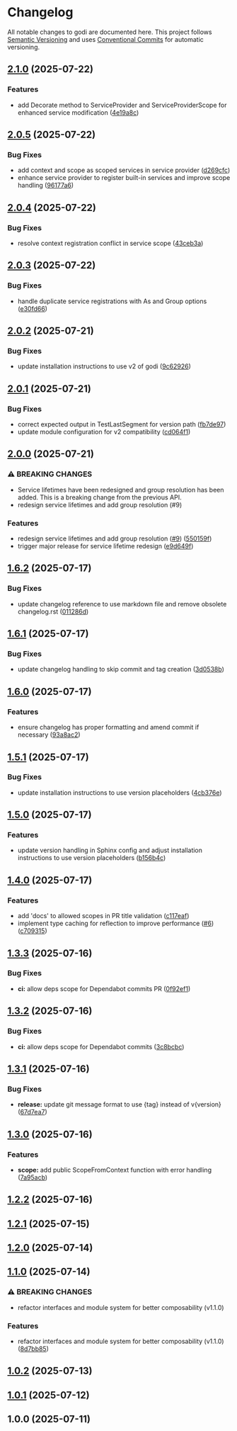 # Changelog

All notable changes to godi are documented here. This project follows [Semantic Versioning](https://semver.org/) and uses [Conventional Commits](https://www.conventionalcommits.org/) for automatic versioning.

## [2.1.0](https://github.com/junioryono/godi/compare/v2.0.5...v2.1.0) (2025-07-22)


### Features

* add Decorate method to ServiceProvider and ServiceProviderScope for enhanced service modification ([4e19a8c](https://github.com/junioryono/godi/commit/4e19a8c5fde0a18f5dbab0adf71c79b8f2fd7ce8))

## [2.0.5](https://github.com/junioryono/godi/compare/v2.0.4...v2.0.5) (2025-07-22)


### Bug Fixes

* add context and scope as scoped services in service provider ([d269cfc](https://github.com/junioryono/godi/commit/d269cfc30afc642be7e7a8942417d2220790374e))
* enhance service provider to register built-in services and improve scope handling ([96177a6](https://github.com/junioryono/godi/commit/96177a649f0589d31e9f355f96488fd451cb71ca))

## [2.0.4](https://github.com/junioryono/godi/compare/v2.0.3...v2.0.4) (2025-07-22)


### Bug Fixes

* resolve context registration conflict in service scope ([43ceb3a](https://github.com/junioryono/godi/commit/43ceb3a55ad9bac458c96bbc964d3c63bf1b12ea))

## [2.0.3](https://github.com/junioryono/godi/compare/v2.0.2...v2.0.3) (2025-07-22)


### Bug Fixes

* handle duplicate service registrations with As and Group options ([e30fd66](https://github.com/junioryono/godi/commit/e30fd66bc284ec496b2ad2515a7512106ca344b4))

## [2.0.2](https://github.com/junioryono/godi/compare/v2.0.1...v2.0.2) (2025-07-21)


### Bug Fixes

* update installation instructions to use v2 of godi ([9c62926](https://github.com/junioryono/godi/commit/9c62926fe975d2dd07e2f2ab53935d034a79c329))

## [2.0.1](https://github.com/junioryono/godi/compare/v2.0.0...v2.0.1) (2025-07-21)


### Bug Fixes

* correct expected output in TestLastSegment for version path ([fb7de97](https://github.com/junioryono/godi/commit/fb7de979a986a8277d2e6d610ba1187e22942433))
* update module configuration for v2 compatibility ([cd064f1](https://github.com/junioryono/godi/commit/cd064f1257d3b463f41ad92efcedadf764069e09))

## [2.0.0](https://github.com/junioryono/godi/compare/v1.6.2...v2.0.0) (2025-07-21)


### ⚠ BREAKING CHANGES

* Service lifetimes have been redesigned and group resolution has been added. This is a breaking change from the previous API.
* redesign service lifetimes and add group resolution (#9)

### Features

* redesign service lifetimes and add group resolution ([#9](https://github.com/junioryono/godi/issues/9)) ([550159f](https://github.com/junioryono/godi/commit/550159fffd8af8bd67deaeb61a08aeb75f027f3b))
* trigger major release for service lifetime redesign ([e9d649f](https://github.com/junioryono/godi/commit/e9d649f1b15fdaf9240f609d7c0866c53c77753d))

## [1.6.2](https://github.com/junioryono/godi/compare/v1.6.1...v1.6.2) (2025-07-17)


### Bug Fixes

* update changelog reference to use markdown file and remove obsolete changelog.rst ([011286d](https://github.com/junioryono/godi/commit/011286d1d97e29700ad36fea2a2a28fa9c395202))

## [1.6.1](https://github.com/junioryono/godi/compare/v1.6.0...v1.6.1) (2025-07-17)


### Bug Fixes

* update changelog handling to skip commit and tag creation ([3d0538b](https://github.com/junioryono/godi/commit/3d0538b8117b8c8496b01caed05516cdbc45088e))

## [1.6.0](https://github.com/junioryono/godi/compare/v1.5.1...v1.6.0) (2025-07-17)


### Features

* ensure changelog has proper formatting and amend commit if necessary ([93a8ac2](https://github.com/junioryono/godi/commit/93a8ac262ab66684e144b47396741d746b9abb4b))

## [1.5.1](https://github.com/junioryono/godi/compare/v1.5.0...v1.5.1) (2025-07-17)


### Bug Fixes

* update installation instructions to use version placeholders ([4cb376e](https://github.com/junioryono/godi/commit/4cb376ec684fbe159b5655dae5c808feaa544b3d))

## [1.5.0](https://github.com/junioryono/godi/compare/v1.4.0...v1.5.0) (2025-07-17)


### Features

* update version handling in Sphinx config and adjust installation instructions to use version placeholders ([b156b4c](https://github.com/junioryono/godi/commit/b156b4ca0e662540634442f0dca58674b80ada04))

## [1.4.0](https://github.com/junioryono/godi/compare/v1.3.3...v1.4.0) (2025-07-17)


### Features

* add 'docs' to allowed scopes in PR title validation ([c117eaf](https://github.com/junioryono/godi/commit/c117eafad73fb0eba32474c19aed761f8b5293d4))
* implement type caching for reflection to improve performance ([#6](https://github.com/junioryono/godi/issues/6)) ([c709315](https://github.com/junioryono/godi/commit/c7093154270807b12e8c792aa47cdd3fc6957f8d))

## [1.3.3](https://github.com/junioryono/godi/compare/v1.3.2...v1.3.3) (2025-07-16)


### Bug Fixes

* **ci:** allow deps scope for Dependabot commits PR ([0f92ef1](https://github.com/junioryono/godi/commit/0f92ef1aed2b4c95dc631f2af646290aa0a48ba3))

## [1.3.2](https://github.com/junioryono/godi/compare/v1.3.1...v1.3.2) (2025-07-16)


### Bug Fixes

* **ci:** allow deps scope for Dependabot commits ([3c8bcbc](https://github.com/junioryono/godi/commit/3c8bcbc2089fb3c2fbacfdde51ff3f75b673954a))

## [1.3.1](https://github.com/junioryono/godi/compare/v1.3.0...v1.3.1) (2025-07-16)


### Bug Fixes

* **release:** update git message format to use {tag} instead of v{version} ([67d7ea7](https://github.com/junioryono/godi/commit/67d7ea7c7848111d88295238c47a4bcce63b9e32))

## [1.3.0](https://github.com/junioryono/godi/compare/v1.2.2...v1.3.0) (2025-07-16)


### Features

* **scope:** add public ScopeFromContext function with error handling ([7a95acb](https://github.com/junioryono/godi/commit/7a95acbe0f805871b4d71258c8d81495540c84c2))

## [1.2.2](https://github.com/junioryono/godi/compare/v1.2.1...v1.2.2) (2025-07-16)

## [1.2.1](https://github.com/junioryono/godi/compare/v1.2.0...v1.2.1) (2025-07-15)

## [1.2.0](https://github.com/junioryono/godi/compare/v1.1.0...v1.2.0) (2025-07-14)

## [1.1.0](https://github.com/junioryono/godi/compare/v1.0.2...v1.1.0) (2025-07-14)


### ⚠ BREAKING CHANGES

* refactor interfaces and module system for better composability (v1.1.0)

### Features

* refactor interfaces and module system for better composability (v1.1.0) ([8d7bb85](https://github.com/junioryono/godi/commit/8d7bb85019d73e838fbfee9771bd022ebfbe6635))

## [1.0.2](https://github.com/junioryono/godi/compare/v1.0.1...v1.0.2) (2025-07-13)

## [1.0.1](https://github.com/junioryono/godi/compare/v1.0.0...v1.0.1) (2025-07-12)

## 1.0.0 (2025-07-11)


